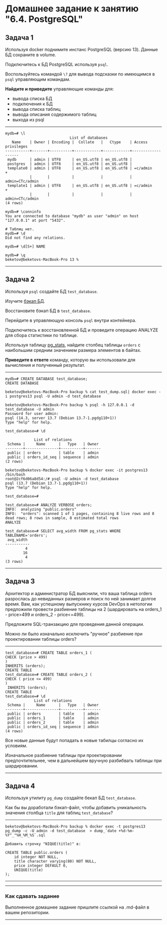 # Домашнее задание к занятию "6.4. PostgreSQL"

## Задача 1

Используя docker поднимите инстанс PostgreSQL (версию 13). Данные БД сохраните в volume.

Подключитесь к БД PostgreSQL используя `psql`.

Воспользуйтесь командой `\?` для вывода подсказки по имеющимся в `psql` управляющим командам.

**Найдите и приведите** управляющие команды для:
- вывода списка БД
- подключения к БД
- вывода списка таблиц
- вывода описания содержимого таблиц
- выхода из psql
***
```
mydb=# \l
                             List of databases
   Name    | Owner | Encoding |  Collate   |   Ctype    | Access privileges 
-----------+-------+----------+------------+------------+-------------------
 mydb      | admin | UTF8     | en_US.utf8 | en_US.utf8 | 
 postgres  | admin | UTF8     | en_US.utf8 | en_US.utf8 | 
 template0 | admin | UTF8     | en_US.utf8 | en_US.utf8 | =c/admin         +
           |       |          |            |            | admin=CTc/admin
 template1 | admin | UTF8     | en_US.utf8 | en_US.utf8 | =c/admin         +
           |       |          |            |            | admin=CTc/admin
(4 rows)

mydb=# \conninfo
You are connected to database "mydb" as user "admin" on host "127.0.0.1" at port "5432".

# Таблиц нет.
mydb=# \d
Did not find any relations.

mydb=# \d[S+] NAME

mydb=# \q
beketov@beketovs-MacBook-Pro 13 % 
```
***

## Задача 2

Используя `psql` создайте БД `test_database`.

Изучите [бэкап БД](https://github.com/netology-code/virt-homeworks/tree/master/06-db-04-postgresql/test_data).

Восстановите бэкап БД в `test_database`.

Перейдите в управляющую консоль `psql` внутри контейнера.

Подключитесь к восстановленной БД и проведите операцию ANALYZE для сбора статистики по таблице.

Используя таблицу [pg_stats](https://postgrespro.ru/docs/postgresql/12/view-pg-stats), найдите столбец таблицы `orders` 
с наибольшим средним значением размера элементов в байтах.

**Приведите в ответе** команду, которую вы использовали для вычисления и полученный результат.

***
```
mydb=# CREATE DATABASE test_database;
CREATE DATABASE

beketov@beketovs-MacBook-Pro backup % cat test_dump.sql| docker exec -i postgres13 psql -U admin -d test_database

beketov@beketovs-MacBook-Pro backup % psql -h 127.0.0.1 -d test_database -U admin                            
Password for user admin: 
psql (14.3, server 13.7 (Debian 13.7-1.pgdg110+1))
Type "help" for help.

test_database=# \d

             List of relations
 Schema |     Name      |   Type   | Owner 
--------+---------------+----------+-------
 public | orders        | table    | admin
 public | orders_id_seq | sequence | admin
(2 rows)

beketov@beketovs-MacBook-Pro backup % docker exec -it postgres13 /bin/bash
root@2cf6d06a8d54:/# psql -U admin -d test_database
psql (13.7 (Debian 13.7-1.pgdg110+1))
Type "help" for help.

test_database=# 

test_database=# ANALYZE VERBOSE orders;
INFO:  analyzing "public.orders"
INFO:  "orders": scanned 1 of 1 pages, containing 8 live rows and 0 dead rows; 8 rows in sample, 8 estimated total rows
ANALYZE

test_database=# SELECT avg_width FROM pg_stats WHERE TABLENAME='orders';
 avg_width 
-----------
         4
        16
         4
(3 rows)
```
***

## Задача 3

Архитектор и администратор БД выяснили, что ваша таблица orders разрослась до невиданных размеров и
поиск по ней занимает долгое время. Вам, как успешному выпускнику курсов DevOps в нетологии предложили
провести разбиение таблицы на 2 (шардировать на orders_1 - price>499 и orders_2 - price<=499).

Предложите SQL-транзакцию для проведения данной операции.

Можно ли было изначально исключить "ручное" разбиение при проектировании таблицы orders?

***
```
test_database=# CREATE TABLE orders_1 (
CHECK (price > 499)
)
INHERITS (orders);
CREATE TABLE
test_database=# CREATE TABLE orders_2 (
CHECK ( price <= 499)
)
 INHERITS (orders);
CREATE TABLE
test_database=# \d
             List of relations
 Schema |     Name      |   Type   | Owner 
--------+---------------+----------+-------
 public | orders        | table    | admin
 public | orders_1      | table    | admin
 public | orders_2      | table    | admin
 public | orders_id_seq | sequence | admin
(4 rows)
```
Все новые данные будут попадать в новые табилцы согласно их условиям.

Изначальное разбиение таблицы при проектировании предпочтительнее, чем в дальнейшем вручную разбибвать таблицы при шардировании.
***

## Задача 4

Используя утилиту `pg_dump` создайте бекап БД `test_database`.

Как бы вы доработали бэкап-файл, чтобы добавить уникальность значения столбца `title` для таблиц `test_database`?

***
```
beketov@beketovs-MacBook-Pro backup % docker exec -t postgres13 pg_dump -c -U admin -d test_database  > dump_`date +%d-%m-%Y"_"%H_%M_%S`.sql

Добавить строчку "NIQUE(title)" в:

CREATE TABLE public.orders (
    id integer NOT NULL,
    title character varying(80) NOT NULL,
    price integer DEFAULT 0,
    UNIQUE(title)
);
```
***

---

### Как cдавать задание

Выполненное домашнее задание пришлите ссылкой на .md-файл в вашем репозитории.

---
